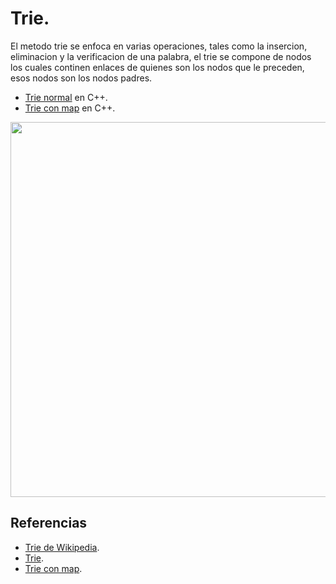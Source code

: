 # Trie.

El metodo trie se enfoca en varias operaciones, tales como la insercion, eliminacion y la verificacion de una palabra, el trie se compone de nodos los cuales continen enlaces de quienes son los nodos que le preceden, esos nodos son los nodos padres.
* [Trie normal](https://github.com/Lutyvr02/Algoritmica/blob/main/Contenidos/trie/trie.cpp) en C++.
* [Trie con map](https://github.com/Lutyvr02/Algoritmica/blob/main/Contenidos/trie/triemap.cpp) en C++.
<img src="https://user-images.githubusercontent.com/101956531/193711941-f197f589-e82f-430d-915c-c580bc5ddaa4.png" width="600">

## Referencias
* [Trie de Wikipedia](https://en.wikipedia.org/wiki/Trie).
* [Trie](https://www.geeksforgeeks.org/trie-insert-and-search).
* [Trie con map](https://www.geeksforgeeks.org/trie-memory-optimization-using-hash-map).
